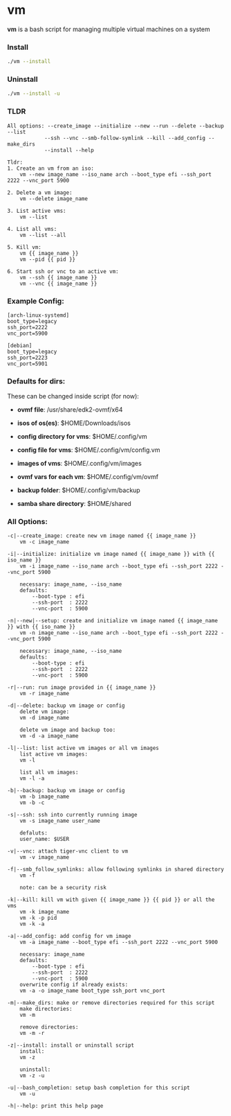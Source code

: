 # vm

**vm** is a bash script for managing multiple virtual machines on a system

### Install

```bash
./vm --install
```

### Uninstall

```bash
./vm --install -u
```

### TLDR

    All options: --create_image --initialize --new --run --delete --backup --list
                --ssh --vnc --smb-follow-symlink --kill --add_config --make_dirs
                --install --help

    Tldr:
    1. Create an vm from an iso:
        vm --new image_name --iso_name arch --boot_type efi --ssh_port 2222 --vnc_port 5900

    2. Delete a vm image:
        vm --delete image_name

    3. List active vms:
        vm --list

    4. List all vms:
        vm --list --all

    5. Kill vm:
        vm {{ image_name }}
        vm --pid {{ pid }}

    6. Start ssh or vnc to an active vm:
        vm --ssh {{ image_name }}
        vm --vnc {{ image_name }}

### Example Config:

    [arch-linux-systemd]
    boot_type=legacy
    ssh_port=2222
    vnc_port=5900

    [debian]
    boot_type=legacy
    ssh_port=2223
    vnc_port=5901

### Defaults for dirs:

These can be changed inside script (for now):

- **ovmf file**: /usr/share/edk2-ovmf/x64
- **isos of os(es)**: $HOME/Downloads/isos

- **config directory for vms**: $HOME/.config/vm
- **config file for vms**: $HOME/.config/vm/config.vm
- **images of vms**: $HOME/.config/vm/images
- **ovmf vars for each vm**: $HOME/.config/vm/ovmf
- **backup folder**: $HOME/.config/vm/backup

- **samba share directory**: $HOME/shared

### All Options:

    -c|--create_image: create new vm image named {{ image_name }}
        vm -c image_name

    -i|--initialize: initialize vm image named {{ image_name }} with {{ iso_name }}
        vm -i image_name --iso_name arch --boot_type efi --ssh_port 2222 --vnc_port 5900

        necessary: image_name, --iso_name
        defaults:
            --boot-type : efi
            --ssh-port  : 2222
            --vnc-port  : 5900

    -n|--new|--setup: create and initialize vm image named {{ image_name }} with {{ iso_name }}
        vm -n image_name --iso_name arch --boot_type efi --ssh_port 2222 --vnc_port 5900

        necessary: image_name, --iso_name
        defaults:
            --boot-type : efi
            --ssh-port  : 2222
            --vnc-port  : 5900

    -r|--run: run image provided in {{ image_name }}
        vm -r image_name

    -d|--delete: backup vm image or config
        delete vm image:
        vm -d image_name

        delete vm image and backup too:
        vm -d -a image_name

    -l|--list: list active vm images or all vm images
        list active vm images:
        vm -l

        list all vm images:
        vm -l -a

    -b|--backup: backup vm image or config
        vm -b image_name
        vm -b -c

    -s|--ssh: ssh into currently running image
        vm -s image_name user_name

        defaluts:
        user_name: $USER

    -v|--vnc: attach tiger-vnc client to vm
        vm -v image_name

    -f|--smb_follow_symlinks: allow following symlinks in shared directory
        vm -f

        note: can be a security risk

    -k|--kill: kill vm with given {{ image_name }} {{ pid }} or all the vms
        vm -k image_name
        vm -k -p pid
        vm -k -a

    -a|--add_config: add config for vm image
        vm -a image_name --boot_type efi --ssh_port 2222 --vnc_port 5900

        necessary: image_name
        defaults:
            --boot-type : efi
            --ssh-port  : 2222
            --vnc-port  : 5900
        overwrite config if already exists:
        vm -a -o image_name boot_type ssh_port vnc_port

    -m|--make_dirs: make or remove directories required for this script
        make directories:
        vm -m

        remove directories:
        vm -m -r

    -z|--install: install or uninstall script
        install:
        vm -z

        uninstall:
        vm -z -u

    -u|--bash_completion: setup bash completion for this script
        vm -u

    -h|--help: print this help page
